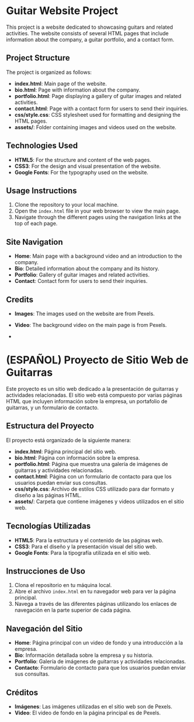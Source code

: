 # Guitar Website Project

This project is a website dedicated to showcasing guitars and related activities. The website consists of several HTML pages that include information about the company, a guitar portfolio, and a contact form.

## Project Structure

The project is organized as follows:

- **index.html**: Main page of the website.
- **bio.html**: Page with information about the company.
- **portfolio.html**: Page displaying a gallery of guitar images and related activities.
- **contact.html**: Page with a contact form for users to send their inquiries.
- **css/style.css**: CSS stylesheet used for formatting and designing the HTML pages.
- **assets/**: Folder containing images and videos used on the website.

## Technologies Used

- **HTML5**: For the structure and content of the web pages.
- **CSS3**: For the design and visual presentation of the website.
- **Google Fonts**: For the typography used on the website.

## Usage Instructions

1. Clone the repository to your local machine.
2. Open the `index.html` file in your web browser to view the main page.
3. Navigate through the different pages using the navigation links at the top of each page.

## Site Navigation

- **Home**: Main page with a background video and an introduction to the company.
- **Bio**: Detailed information about the company and its history.
- **Portfolio**: Gallery of guitar images and related activities.
- **Contact**: Contact form for users to send their inquiries.

## Credits

- **Images**: The images used on the website are from Pexels.
- **Video**: The background video on the main page is from Pexels.

- 

# (ESPAÑOL) Proyecto de Sitio Web de Guitarras

Este proyecto es un sitio web dedicado a la presentación de guitarras y actividades relacionadas. El sitio web está compuesto por varias páginas HTML que incluyen información sobre la empresa, un portafolio de guitarras, y un formulario de contacto.

## Estructura del Proyecto

El proyecto está organizado de la siguiente manera:

- **index.html**: Página principal del sitio web.
- **bio.html**: Página con información sobre la empresa.
- **portfolio.html**: Página que muestra una galería de imágenes de guitarras y actividades relacionadas.
- **contact.html**: Página con un formulario de contacto para que los usuarios puedan enviar sus consultas.
- **css/style.css**: Archivo de estilos CSS utilizado para dar formato y diseño a las páginas HTML.
- **assets/**: Carpeta que contiene imágenes y videos utilizados en el sitio web.

## Tecnologías Utilizadas

- **HTML5**: Para la estructura y el contenido de las páginas web.
- **CSS3**: Para el diseño y la presentación visual del sitio web.
- **Google Fonts**: Para la tipografía utilizada en el sitio web.

## Instrucciones de Uso

1. Clona el repositorio en tu máquina local.
2. Abre el archivo `index.html` en tu navegador web para ver la página principal.
3. Navega a través de las diferentes páginas utilizando los enlaces de navegación en la parte superior de cada página.

## Navegación del Sitio

- **Home**: Página principal con un video de fondo y una introducción a la empresa.
- **Bio**: Información detallada sobre la empresa y su historia.
- **Portfolio**: Galería de imágenes de guitarras y actividades relacionadas.
- **Contacto**: Formulario de contacto para que los usuarios puedan enviar sus consultas.

## Créditos

- **Imágenes**: Las imágenes utilizadas en el sitio web son de Pexels.
- **Video**: El video de fondo en la página principal es de Pexels.
